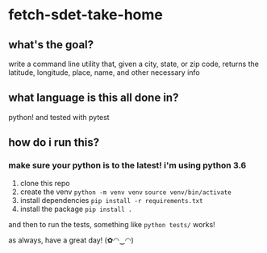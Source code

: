 # fetch-sdet-take-home

## what's the goal?
write a command line utility that, given a city, state, or zip code, returns the latitude, longitude, place, name, and other necessary info

## what language is this all done in?
python! and tested with pytest

## how do i run this?

### make sure your python is to the latest! i'm using python 3.6

1. clone this repo
2. create the venv
`python -m venv venv`
`source venv/bin/activate`
3. install dependencies
`pip install -r requirements.txt`
4. install the package
`pip install .`

and then to run the tests, something like `python tests/` works!

as always, have a great day! (✿◠‿◠)